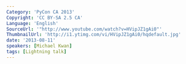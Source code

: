 ```yaml
---
Category: 'PyCon CA 2013'
Copyright: 'CC BY-SA 2.5 CA'
Language: 'English'
SourceUrl: '"http://www.youtube.com/watch?v=HVipJZ1gAi0"'
ThumbnailUrl: 'http://i1.ytimg.com/vi/HVipJZ1gAi0/hqdefault.jpg'
date: '2013-08-11'
speakers: [Michael Kwan]
tags: [Lightning talk]
---
```


